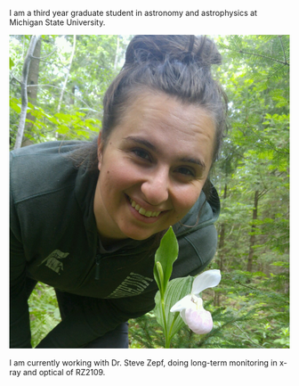 I am a third year graduate student in astronomy and astrophysics at Michigan State University. 

![alt-text](https://github.com/kcdage/kcdage.github.io/blob/master/reginae.png)

I am currently working with Dr. Steve Zepf, doing long-term monitoring in x-ray and optical of RZ2109. 